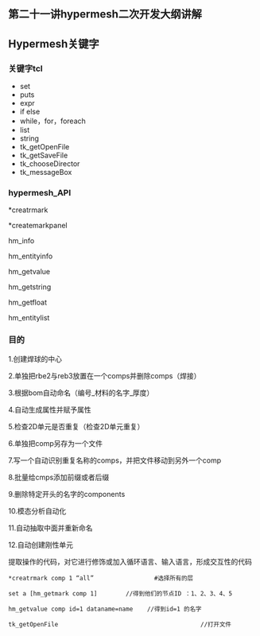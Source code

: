 ## 第二十一讲hypermesh二次开发大纲讲解

## Hypermesh关键字

### 关键字tcl

- set
- puts
- expr
- if else
- while，for，foreach
- list
- string
- tk_getOpenFile
- tk_getSaveFile
- tk_chooseDirector
- tk_messageBox



### hypermesh_API

*creatrmark

*createmarkpanel

hm_info

hm_entityinfo

hm_getvalue

hm_getstring

hm_getfloat

hm_entitylist

### 目的

1.创建焊球的中心

2.单独把rbe2与reb3放置在一个comps并删除comps（焊接）

3.根据bom自动命名（编号_材料的名字_厚度）

4.自动生成属性并赋予属性

5.检查2D单元是否重复（检查2D单元重复）

6.单独把comp另存为一个文件

7.写一个自动识别重复名称的comps，并把文件移动到另外一个comp

8.批量给cmps添加前缀或者后缀

9.删除特定开头的名字的components

10.模态分析自动化

11.自动抽取中面并重新命名

12.自动创建刚性单元

提取操作的代码，对它进行修饰或加入循环语言、输入语言，形成交互性的代码

```
*creatrmark comp 1 “all”                 #选择所有的层
```



```
set a [hm_getmark comp 1]        //得到他们的节点ID ：1、2、3、4、5
```

```
hm_getvalue comp id=1 dataname=name    //得到id=1 的名字
```

```
tk_getOpenFile                                        //打开文件
```

